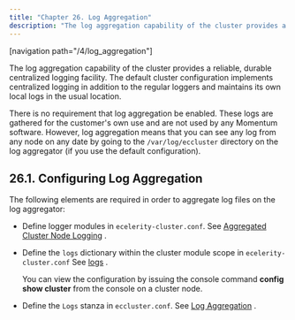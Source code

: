 ```yaml
---
title: "Chapter 26. Log Aggregation"
description: "The log aggregation capability of the cluster provides a reliable durable centralized logging facility The default cluster configuration implements centralized logging in addition to the regular loggers and maintains its own local logs in the usual location There is no requirement that log aggregation be enabled These logs are gathered..."
---
```


[navigation path="/4/log_aggregation"]

The log aggregation capability of the cluster provides a reliable, durable centralized logging facility. The default cluster configuration implements centralized logging in addition to the regular loggers and maintains its own local logs in the usual location.

There is no requirement that log aggregation be enabled. These logs are gathered for the customer's own use and are not used by any Momentum software. However, log aggregation means that you can see any log from any node on any date by going to the `/var/log/eccluster` directory on the log aggregator (if you use the default configuration).

## <a name="log_aggregation.configuration"></a> 26.1. Configuring Log Aggregation

The following elements are required in order to aggregate log files on the log aggregator:

*   Define logger modules in `ecelerity-cluster.conf`. See [Aggregated Cluster Node Logging](conf.ref.ecelerity_cluster.conf#conf.ref.ecelerity_cluster.conf.logging) .

*   Define the `logs` dictionary within the cluster module scope in `ecelerity-cluster.conf` See [logs](modules.cluster#option.logs.dictionary) .

    You can view the configuration by issuing the console command **config show cluster**              from the console on a cluster node.

*   Define the `Logs` stanza in `eccluster.conf`. See [Log Aggregation](conf.ref.eccluster.conf#conf.ref.eccluster.conf.logs) .
